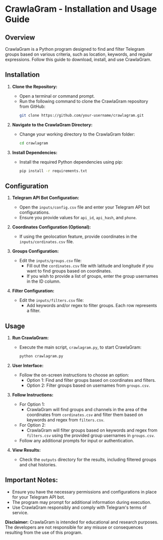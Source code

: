 # CrawlaGram - Installation and Usage Guide

## Overview

CrawlaGram is a Python program designed to find and filter Telegram groups based on various criteria, such as location, keywords, and regular expressions. Follow this guide to download, install, and use CrawlaGram.

## Installation

1. **Clone the Repository:**
   - Open a terminal or command prompt.
   - Run the following command to clone the CrawlaGram repository from GitHub:
     ```bash
     git clone https://github.com/your-username/crawlagram.git
     ```

2. **Navigate to the CrawlaGram Directory:**
   - Change your working directory to the CrawlaGram folder:
     ```bash
     cd crawlagram
     ```

3. **Install Dependencies:**
   - Install the required Python dependencies using pip:
     ```bash
     pip install -r requirements.txt
     ```

## Configuration

1. **Telegram API Bot Configuration:**
   - Open the `inputs/config.csv` file and enter your Telegram API bot configurations.
   - Ensure you provide values for `api_id`, `api_hash`, and `phone`.

2. **Coordinates Configuration (Optional):**
   - If using the geolocation feature, provide coordinates in the `inputs/cordinates.csv` file.

3. **Groups Configuration:**
   - Edit the `inputs/groups.csv` file:
     - Fill out the `cordinates.csv` file with latitude and longitude if you want to find groups based on coordinates.
     - If you wish to provide a list of groups, enter the group usernames in the ID column.

4. **Filter Configuration:**
   - Edit the `inputs/filters.csv` file:
     - Add keywords and/or regex to filter groups. Each row represents a filter.

## Usage

1. **Run CrawlaGram:**
   - Execute the main script, `crawlagram.py`, to start CrawlaGram:
     ```bash
     python crawlagram.py
     ```

2. **User Interface:**
   - Follow the on-screen instructions to choose an option:
     - Option 1: Find and filter groups based on coordinates and filters.
     - Option 2: Filter groups based on usernames from `groups.csv`.

3. **Follow Instructions:**
   - For Option 1:
     - CrawlaGram will find groups and channels in the area of the coordinates from `cordinates.csv` and filter them based on keywords and regex from `filters.csv`.
   - For Option 2:
     - CrawlaGram will filter groups based on keywords and regex from `filters.csv` using the provided group usernames in `groups.csv`.
   - Follow any additional prompts for input or authentication.

4. **View Results:**
   - Check the `outputs` directory for the results, including filtered groups and chat histories.

## Important Notes:

- Ensure you have the necessary permissions and configurations in place for your Telegram API bot.
- The program may prompt for additional information during execution.
- Use CrawlaGram responsibly and comply with Telegram's terms of service.

**Disclaimer:** CrawlaGram is intended for educational and research purposes. The developers are not responsible for any misuse or consequences resulting from the use of this program.